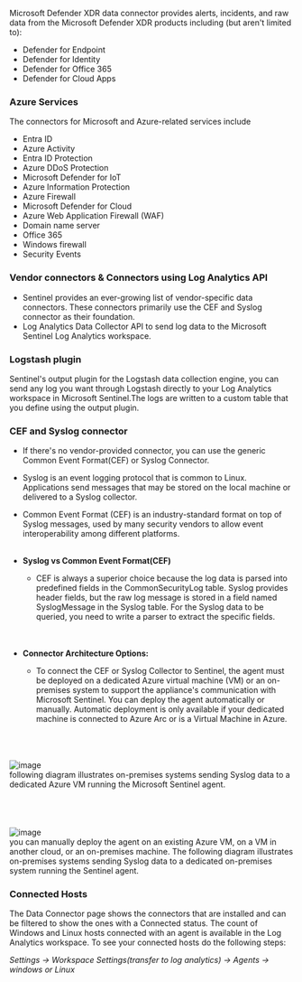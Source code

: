 Microsoft Defender XDR data connector provides alerts, incidents, and raw data from the Microsoft Defender XDR products including (but aren't limited to):
* Defender for Endpoint
* Defender for Identity
* Defender for Office 365
* Defender for Cloud Apps

### Azure Services 
The connectors for Microsoft and Azure-related services include<br>
* Entra ID
* Azure Activity
* Entra ID Protection
* Azure DDoS Protection
* Microsoft Defender for IoT
* Azure Information Protection
* Azure Firewall
* Microsoft Defender for Cloud
* Azure Web Application Firewall (WAF)
* Domain name server
* Office 365
* Windows firewall
* Security Events

### Vendor connectors & Connectors using Log Analytics API
* Sentinel provides an ever-growing list of vendor-specific data connectors. These connectors primarily use the CEF and Syslog connector as their foundation.
* Log Analytics Data Collector API to send log data to the Microsoft Sentinel Log Analytics workspace.

### Logstash plugin
Sentinel's output plugin for the Logstash data collection engine, you can send any log you want through Logstash directly to your Log Analytics workspace in Microsoft Sentinel.The logs are written to a custom table that you define using the output plugin.

### CEF and Syslog connector
* If there's no vendor-provided connector, you can use the generic Common Event Format(CEF) or Syslog Connector.
* Syslog is an event logging protocol that is common to Linux. Applications send messages that may be stored on the local machine or delivered to a Syslog collector.
* Common Event Format (CEF) is an industry-standard format on top of Syslog messages, used by many security vendors to allow event interoperability among different platforms.<br><br>
* **Syslog vs Common Event Format(CEF)**
  * CEF is always a superior choice because the log data is parsed into predefined fields in the CommonSecurityLog table. Syslog provides header fields, but the raw log message is stored in a field named SyslogMessage in the Syslog table. For the Syslog data to be queried, you need to write a parser to extract the specific fields.<br><br><br>

* **Connector Architecture Options:**
  * To connect the CEF or Syslog Collector to Sentinel, the agent must be deployed on a dedicated Azure virtual machine (VM) or an on-premises system to support the appliance's communication with Microsoft Sentinel. You can deploy the agent automatically or manually. Automatic deployment is only available if your dedicated machine is connected to Azure Arc or is a Virtual Machine in Azure.<br><br><br><br>

  
![image](https://github.com/AbhishekPratap9/Microsoft-Sentinel/assets/156197198/79c6e66e-6620-48a8-832c-d91b59769544)<br>
 following diagram illustrates on-premises systems sending Syslog data to a dedicated Azure VM running the Microsoft Sentinel agent.<br><br><br><br><br>
 ![image](https://github.com/AbhishekPratap9/Microsoft-Sentinel/assets/156197198/275bb3b8-0052-4521-b62f-d4164db5f274)<br>
  you can manually deploy the agent on an existing Azure VM, on a VM in another cloud, or an on-premises machine. The following diagram illustrates on-premises systems sending Syslog data to a dedicated on-premises system running the Sentinel agent.

### Connected Hosts
  The Data Connector page shows the connectors that are installed and can be filtered to show the ones with a Connected status. The count of Windows and Linux hosts connected with an agent is available in the Log Analytics workspace. To see your connected hosts do the following steps:

*Settings -> Workspace Settings(transfer to log analytics) -> Agents -> windows or Linux*
